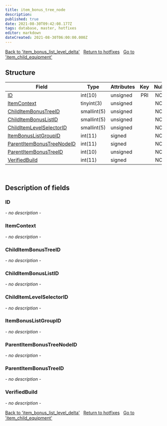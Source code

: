 ```yaml
---
title: item_bonus_tree_node
description: 
published: true
date: 2021-08-30T09:42:08.177Z
tags: database, master, hotfixes
editor: markdown
dateCreated: 2021-08-30T06:00:00.000Z
---
```


<a href="https://dev.trinitycore.info/en/database/master/hotfixes/item_bonus_list_level_delta" class="mt-5 v-btn v-btn--depressed v-btn--flat v-btn--outlined theme--light v-size--default darkblue--text text--lighten-3"><span class="v-btn__content"><i aria-hidden="true" class="v-icon notranslate v-icon--left mdi mdi-arrow-left theme--light"></i><span>Back to 'item_bonus_list_level_delta'</span></span></a>&nbsp;&nbsp;&nbsp;<a href="https://dev.trinitycore.info/en/database/master/hotfixes/home" class="mt-5 v-btn v-btn--depressed v-btn--flat v-btn--outlined theme--light v-size--default darkblue--text text--lighten-3"><span class="v-btn__content"><i aria-hidden="true" class="v-icon notranslate v-icon--left mdi mdi-home-outline theme--light"></i><span>Return to hotfixes</span></span></a>&nbsp;&nbsp;&nbsp;<a href="https://dev.trinitycore.info/en/database/master/hotfixes/item_child_equipment" class="mt-5 v-btn v-btn--depressed v-btn--flat v-btn--outlined theme--light v-size--default darkblue--text text--lighten-3"><span class="v-btn__content"><span>Go to 'item_child_equipment'</span><i aria-hidden="true" class="v-icon notranslate v-icon--right mdi mdi-arrow-right theme--light"></i></span></a>

## Structure

| Field | Type | Attributes | Key | Null | Default | Extra | Comment |
| --- | --- | --- | :---: | :---: | --- | --- | --- |
| [ID](#ID) | int(10) | unsigned | PRI | NO | 0 |  |  |
| [ItemContext](#ItemContext) | tinyint(3) | unsigned |  | NO | 0 |  |  |
| [ChildItemBonusTreeID](#ChildItemBonusTreeID) | smallint(5) | unsigned |  | NO | 0 |  |  |
| [ChildItemBonusListID](#ChildItemBonusListID) | smallint(5) | unsigned |  | NO | 0 |  |  |
| [ChildItemLevelSelectorID](#ChildItemLevelSelectorID) | smallint(5) | unsigned |  | NO | 0 |  |  |
| [ItemBonusListGroupID](#ItemBonusListGroupID) | int(11) | signed |  | NO | 0 |  |  |
| [ParentItemBonusTreeNodeID](#ParentItemBonusTreeNodeID) | int(11) | signed |  | NO | 0 |  |  |
| [ParentItemBonusTreeID](#ParentItemBonusTreeID) | int(10) | unsigned |  | NO | 0 |  |  |
| [VerifiedBuild](#VerifiedBuild) | int(11) | signed |  | NO | 0 |  |  |
&nbsp;
## Description of fields

### ID
*- no description -*
&nbsp;

### ItemContext
*- no description -*
&nbsp;

### ChildItemBonusTreeID
*- no description -*
&nbsp;

### ChildItemBonusListID
*- no description -*
&nbsp;

### ChildItemLevelSelectorID
*- no description -*
&nbsp;

### ItemBonusListGroupID
*- no description -*
&nbsp;

### ParentItemBonusTreeNodeID
*- no description -*
&nbsp;

### ParentItemBonusTreeID
*- no description -*
&nbsp;

### VerifiedBuild
*- no description -*
&nbsp;

<a href="https://dev.trinitycore.info/en/database/master/hotfixes/item_bonus_list_level_delta" class="mt-5 v-btn v-btn--depressed v-btn--flat v-btn--outlined theme--light v-size--default darkblue--text text--lighten-3"><span class="v-btn__content"><i aria-hidden="true" class="v-icon notranslate v-icon--left mdi mdi-arrow-left theme--light"></i><span>Back to 'item_bonus_list_level_delta'</span></span></a>&nbsp;&nbsp;&nbsp;<a href="https://dev.trinitycore.info/en/database/master/hotfixes/home" class="mt-5 v-btn v-btn--depressed v-btn--flat v-btn--outlined theme--light v-size--default darkblue--text text--lighten-3"><span class="v-btn__content"><i aria-hidden="true" class="v-icon notranslate v-icon--left mdi mdi-home-outline theme--light"></i><span>Return to hotfixes</span></span></a>&nbsp;&nbsp;&nbsp;<a href="https://dev.trinitycore.info/en/database/master/hotfixes/item_child_equipment" class="mt-5 v-btn v-btn--depressed v-btn--flat v-btn--outlined theme--light v-size--default darkblue--text text--lighten-3"><span class="v-btn__content"><span>Go to 'item_child_equipment'</span><i aria-hidden="true" class="v-icon notranslate v-icon--right mdi mdi-arrow-right theme--light"></i></span></a>

